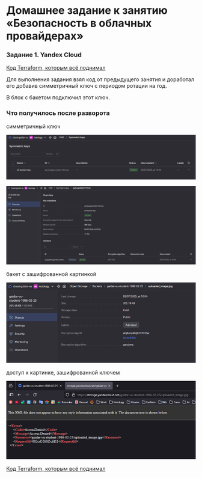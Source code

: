 # Домашнее задание к занятию «Безопасность в облачных провайдерах»

### Задание 1. Yandex Cloud 

[Код Terraform, которым всё поднимал](.)

Для выполнения задания взял код от предыдущего занятия и доработал его добавив симметричный ключ с периодом ротации на год.

В блок с бакетом подключил этот ключ.

### Что получилось после разворота

симметричный ключ

![alt text](<pics/Screenshot 2025-05-07 111137.png>)

![alt text](<pics/Screenshot 2025-05-07 111151.png>)

бакет с зашифрованной картинкой

![alt text](<pics/Screenshot 2025-05-07 111232.png>)

доступ к картинке, зашифрованной ключем

![alt text](<pics/Screenshot 2025-05-07 111301.png>)


[Код Terraform, которым всё поднимал](.)